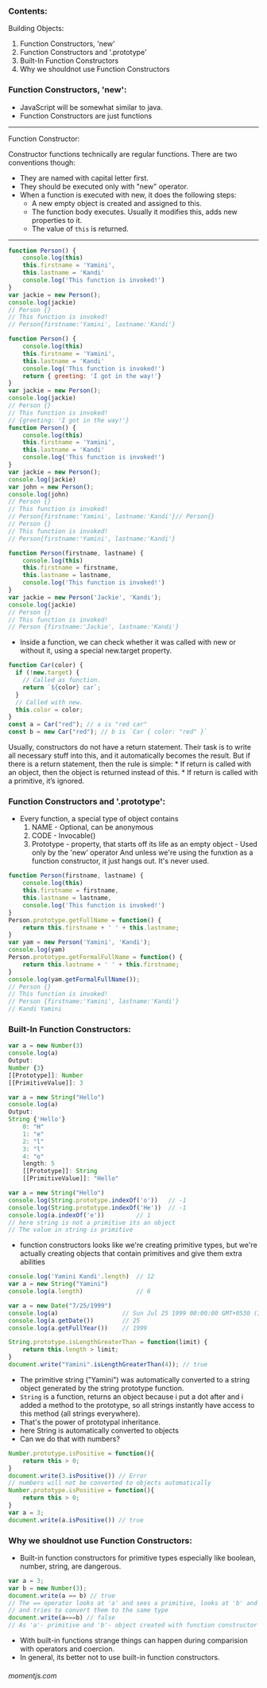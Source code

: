 ### Contents:
Building Objects:
1. Function Constructors, 'new'
2. Function Constructors and '.prototype'
3. Built-In Function Constructors
4. Why we shouldnot use Function Constructors

### Function Constructors, 'new':
* JavaScript will be somewhat similar to java.
* Function Constructors are just functions

---
Function Constructor:

Constructor functions technically are regular functions. There are two conventions though:

* They are named with capital letter first.
* They should be executed only with "new" operator.
* When a function is executed with new, it does the following steps:
    - A new empty object is created and assigned to this.
    - The function body executes. Usually it modifies this, adds new properties to it.
    - The value of `this` is returned.

---

```js
function Person() {
    console.log(this)
    this.firstname = 'Yamini',
    this.lastname = 'Kandi'
    console.log('This function is invoked!')
}
var jackie = new Person();
console.log(jackie)
// Person {}
// This function is invoked!
// Person{firstname:'Yamini', lastname:'Kandi'}

function Person() {
    console.log(this)
    this.firstname = 'Yamini',
    this.lastname = 'Kandi'
    console.log('This function is invoked!')
    return { greeting: 'I got in the way!'}
}
var jackie = new Person();
console.log(jackie)
// Person {}
// This function is invoked!
// {greeting: 'I got in the way!'}
function Person() {
    console.log(this)
    this.firstname = 'Yamini',
    this.lastname = 'Kandi'
    console.log('This function is invoked!')
}
var jackie = new Person();
console.log(jackie)
var john = new Person();
console.log(john)
// Person {}
// This function is invoked!
// Person{firstname:'Yamini', lastname:'Kandi'}// Person{}
// Person {}
// This function is invoked!
// Person{firstname:'Yamini', lastname:'Kandi'}

function Person(firstname, lastname) {
    console.log(this)
    this.firstname = firstname,
    this.lastname = lastname,
    console.log('This function is invoked!')
}
var jackie = new Person('Jackie', 'Kandi');
console.log(jackie)
// Person {}
// This function is invoked!
// Person {firstname:'Jackie', lastname:'Kandi'}
```
* Inside a function, we can check whether it was called with new or without it, using a special new.target property.
```js
function Car(color) {
  if (!new.target) {
    // Called as function.
    return `${color} car`;
  }
  // Called with new.
  this.color = color;
}
const a = Car("red"); // a is "red car"
const b = new Car("red"); // b is `Car { color: "red" }`
```

Usually, constructors do not have a return statement. Their task is to write all necessary stuff into this, and it automatically becomes the result. But if there is a return statement, then the rule is simple:
    * If return is called with an object, then the object is returned instead of this.
    * If return is called with a primitive, it’s ignored.

### Function Constructors and '.prototype':
* Every function, a special type of object contains
    1. NAME - Optional, can be anonymous
    2. CODE - Invocable()
    3. Prototype - property, that starts off its life as an empty object - Used only by the 'new' operator
        And unless we're using the funxtion as a function constructor, it just hangs out. It's never used.

```js
function Person(firstname, lastname) {
    console.log(this)
    this.firstname = firstname,
    this.lastname = lastname,
    console.log('This function is invoked!')
}
Person.prototype.getFullName = function() {
    return this.firstname + ' ' + this.lastname;
}
var yam = new Person('Yamini', 'Kandi');
console.log(yam)
Person.prototype.getFormalFullName = function() {
    return this.lastname + ' ' + this.firstname;
}
console.log(yam.getFormalFullName());
// Person {}
// This function is invoked!
// Person {firstname:'Yamini', lastname:'Kandi'}
// Kandi Yamini
```

### Built-In Function Constructors:
```js
var a = new Number(3)
console.log(a)
Output:
Number {3}
[[Prototype]]: Number
[[PrimitiveValue]]: 3
```

```js
var a = new String("Hello")
console.log(a)
Output:
String {'Hello'}
    0: "H"
    1: "e"
    2: "l"
    3: "l"
    4: "o"
    length: 5
    [[Prototype]]: String
    [[PrimitiveValue]]: "Hello"
```
```js
var a = new String("Hello")
console.log(String.prototype.indexOf('o'))   // -1
console.log(String.prototype.indexOf('He'))  // -1
console.log(a.indexOf('e'))         // 1
// here string is not a primitive its an object
// The value in string is primitive
```
* function constructors looks like we're creating primitive types, but we're actually creating objects that contain primitives and give them extra abilities
```js
console.log('Yamini Kandi'.length)  // 12
var a = new String("Yamini")
console.log(a.length)               // 6
```
```js
var a = new Date("7/25/1999")
console.log(a)                  // Sun Jul 25 1999 00:00:00 GMT+0530 (India Standard Time)
console.log(a.getDate())        // 25
console.log(a.getFullYear())    // 1999
```
```js
String.prototype.isLengthGreaterThan = function(limit) {
    return this.length > limit;
}
document.write("Yamini".isLengthGreaterThan(4)); // true
```
* The primitive string ("Yamini") was automatically converted to a string object generated by the string prototype function.
* `String` is a function, returns an object because i put a dot after and i added a method to the prototype, so all strings instantly have access to this method (all strings everywhere).
* That's the power of prototypal inheritance.
* here String is automatically converted to objects
* Can we do that with numbers?
```js
Number.prototype.isPositive = function(){
    return this > 0;
}
document.write(3.isPositive()) // Error
// numbers will not be converted to objects automatically
Number.prototype.isPositive = function(){
    return this > 0;
}
var a = 3;
document.write(a.isPositive()) // true
```

### Why we shouldnot use Function Constructors:
* Built-in function constructors for primitive types especially like boolean, number, string, are dangerous.
```js
var a = 3;
var b = new Number(3);
document.write(a == b) // true
// The == operator looks at 'a' and sees a primitive, looks at 'b' and sees an object 
// and tries to convert them to the same type
document.write(a===b) // false
// As 'a'- primitive and 'b'- object created with function constructor
```
* With built-in functions strange things can happen during comparision with operators and coercion.
* In general, its better not to use built-in function constructors.

###### momentjs.com
